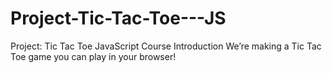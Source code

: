 # Project-Tic-Tac-Toe---JS
Project: Tic Tac Toe JavaScript Course Introduction We’re making a Tic Tac Toe game you can play in your browser!
